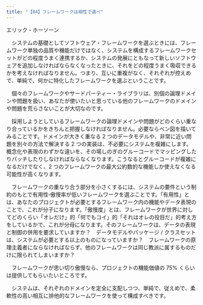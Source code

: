 ```yaml
---
title: "【84】フレームワークは相性で選べ"
---
```



エリック・ホーソーン


　システムの基礎としてソフトウェア・フレームワークを選ぶときには、フレームワーク単独の品質や機能だけではなく、システムを構成するフレームワークセットがどの程度うまく連携するか、システムの発展にともなって新しいソフトウェアを追加しなければならなくなったときに、それをどの程度うまく吸収できるかを考えなければなりません。つまり、互いに重複がなく、それぞれが控えめで、単純で、何かに特化したフレームワークを選ぶということです。

　個々のフレームワークやサードパーティー・ライブラリは、別個の論理ドメインや問題を扱い、あなたが使いたいと思っている他のフレームワークのドメインや問題を荒らさないことが大切なのです。

　採用しようとしているフレームワークの論理ドメインや問題がどのくらい重なり合っているかをきちんと把握しなければなりません。必要ならベン図を描いてみることです。ドメインが大きく重なる 2 つのデータモデルや、非常に近い問題を別々の方法で解決する 2 つの実装は、不必要にシステムを複雑にします。概念化や表現のわずかな違いを、その場しのぎのグルーコードでマッピングしたりパッチしたりしなければならなくなります。こうなるとグルーコードが複雑になるだけでなく、2 つのフレームワークの最大公約数的な機能しか使えなくなる可能性が高くなります。

　フレームワークの重なり合う部分を小さくするには、システムの要件という制約のもとで有用性‐傲慢率が低いフレームワークを選ぶことです。「有用性」とは、あなたのプロジェクトが必要とするフレームワーク内の機能やデータ表現のことで、これが分子になります。「傲慢度」とは、フレームワークが世界に対してどのくらい「オレだけ」的「何でもコイ」的「それはオレの役目だ」的考え方をしているかで、これが分母になります。そのフレームワークは、データの表現と制御の併用を要求していますか？　データモデルやパッケージ / クラスセットは、システムが必要とする以上のものになっていますか？　フレームワークの原理主義者にならなければならず、他のフレームワークは同じ教派に属するものだけに限られてしまいますか？

　フレームワークが思い切り傲慢なら、プロジェクトの機能価値の 75% くらいは提供してもらいたいところです。

　システムは、それぞれのドメインを定全に支配しつつ、単純で、従えめで、柔軟性の高い相互に排他的なフレームワークを使って構成すべきです。
